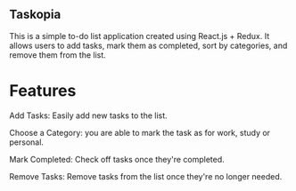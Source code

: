 ## Taskopia

This is a simple to-do list application created using React.js + Redux. It allows users to add tasks, mark them as completed, sort by categories, and remove them from the list.

# Features

Add Tasks: Easily add new tasks to the list.

Choose a Category: you are able to mark the task as for work, study or personal.

Mark Completed: Check off tasks once they're completed.

Remove Tasks: Remove tasks from the list once they're no longer needed.
